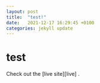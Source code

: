 ```yaml
---
layout: post
title:  "test!"
date:   2021-12-17 16:29:45 +0100
categories: jekyll update
---
```

<h1>test</h1>
Check out the [live site][live] .

[live]: https://thomasdeml.github.io